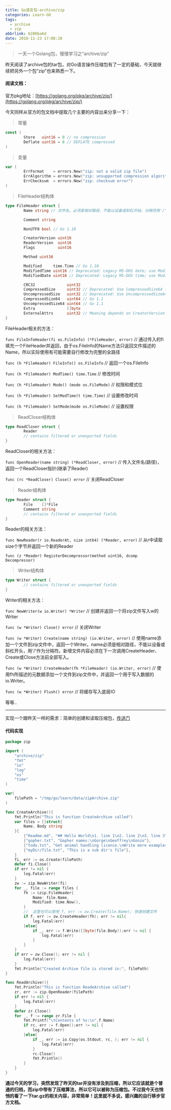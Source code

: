 ```yaml
---
title: Go语言包-archive/zip
categories: Learn-GO
tags:
  - archive
  - zip
abbrlink: 6200ba6d
date: 2018-11-23 17:08:10
---
```


> 一天一个Golang包，慢慢学习之“archive/zip”

昨天阅读了archive包的tar包，对Go语言操作压缩包有了一定的基础，今天就继续把另外一个包“zip”也来熟悉一下。

#### 阅读文档：

官方pkg地址：[https://golang.org/pkg/archive/zip/](https://golang.org/pkg/archive/zip/)

今天同样从官方的包文档中提取几个主要的内容出来分享一下：

> 常量

```Go
const (
        Store   uint16 = 0 // no compression
        Deflate uint16 = 8 // DEFLATE compressed
)
```

<!---more--->

> 变量

```Go
var (
        ErrFormat    = errors.New("zip: not a valid zip file")				// 不合法的zip文件
        ErrAlgorithm = errors.New("zip: unsupported compression algorithm")	// 不支持的压缩算法
        ErrChecksum  = errors.New("zip: checksum error")					//校验错误
)
```


> FileHeader结构体

```Go
type FileHeader struct {
        Name string	// 文件名，必须是相对路径，不能以设备或斜杠开始，分隔符用'/'表示

        Comment string

        NonUTF8 bool // Go 1.10

        CreatorVersion uint16
        ReaderVersion  uint16
        Flags          uint16

        Method uint16

        Modified     time.Time // Go 1.10
        ModifiedTime uint16 // Deprecated: Legacy MS-DOS date; use Modified instead.
        ModifiedDate uint16 // Deprecated: Legacy MS-DOS time; use Modified instead.

        CRC32              uint32
        CompressedSize     uint32 // Deprecated: Use CompressedSize64 instead.
        UncompressedSize   uint32 // Deprecated: Use UncompressedSize64 instead.
        CompressedSize64   uint64 // Go 1.1
        UncompressedSize64 uint64 // Go 1.1
        Extra              []byte
        ExternalAttrs      uint32 // Meaning depends on CreatorVersion
}
```

FileHeader相关的方法：

`func FileInfoHeader(fi os.FileInfo) (*FileHeader, error)`	// 通过传入的fi填充一个FileHeader并返回，由于os.FileInfo的Name方法只返回文件描述的Name，所以实际使用有可能需要自行修改为完整的全路径

`func (h *FileHeader) FileInfo() os.FileInfo` // 返回一个os.FileInfo

`func (h *FileHeader) ModTime() time.Time`	// 修改时间

`func (h *FileHeader) Mode() (mode os.FileMode)`	// 权限和模式位

`func (h *FileHeader) SetModTime(t time.Time)`	// 设置修改时间

`func (h *FileHeader) SetMode(mode os.FileMode)`	// 设置权限



> ReadCloser结构体

```Go
type ReadCloser struct {
        Reader
        // contains filtered or unexported fields
}
```


ReadCloser的相关方法：

`func OpenReader(name string) (*ReadCloser, error)`	// 传入文件名(路径)，返回一个ReadCloser指针(继承了Reader)

`func (rc *ReadCloser) Close() error`	// 关闭ReadCloser



> Reader结构体

```Go
type Reader struct {
        File    []*File
        Comment string
        // contains filtered or unexported fields
}
```

Reader的相关方法：

`func NewReader(r io.ReaderAt, size int64) (*Reader, error)`	// 从r中读取size个字节并返回一个新的Reader

`func (z *Reader) RegisterDecompressor(method uint16, dcomp Decompressor)`



> Writer结构体

```Go
type Writer struct {
        // contains filtered or unexported fields
}
```

Writer的相关方法：

`func NewWriter(w io.Writer) *Writer`	// 创建并返回一个将zip文件写入w的Writer

`func (w *Writer) Close() error`	// 关闭Writer

`func (w *Writer) Create(name string) (io.Writer, error)`	// 使用name添加一个文件到zip文件中，返回一个Writer。name必须是相对路径，不能以设备或斜杠开头，用'/'作为分隔符。新增文件内容必须在下一次调用CreateHeader、Create或Close方法前全部写入。

`func (w *Writer) CreateHeader(fh *FileHeader) (io.Writer, error)`	// 使用fh所描述的元数据添加一个文件到zip文件中，并返回一个用于写入数据的io.Writer。

`func (w *Writer) Flush() error` // 将缓存写入底层IO

等等..

***

实现一个跟昨天一样的需求：简单的创建和读取压缩包，[传送门](/posts/5df3d88.html)

#### 代码实现

```Go
package zip

import (
	"archive/zip"
	"fmt"
	"io"
	"log"
	"os"
	"time"
)

var(
	filePath = "/tmp/go/learn/data/zipArchive.zip"
)

func CreateArchive(){
	fmt.Println("This is function CreateArchive called")
	var files = []struct{
		Name, Body string
	}{
		{"Readme.md", "## Hello World\n1. line 1\n2. line 2\n3. line 3"},
		{"gopher.txt", "Gopher names:\nGorge\nGeoffrey\nGonzo"},
		{"todo.txt", "Get animal handling licence.\nWrite more examples"},
		{"myDir/file.txt", "This is a sub dir's file"},
	}
	fi, err := os.Create(filePath)
	defer fi.Close()
	if err != nil {
		log.Fatal(err)
	}
	zw := zip.NewWriter(fi)
	for _, file := range files {
		fh := &zip.FileHeader{
			Name: file.Name,
			Modified: time.Now(),
		}
		//	这里也可以使用 f, err := zw.Create(file.Name); 快速创建文件
		if f, err := zw.CreateHeader(fh); err != nil{
			log.Fatal(err)
		}else{
			if _, err := f.Write([]byte(file.Body));err != nil {
				log.Fatal(err)
			}
		}
	}
	if err = zw.Close(); err != nil {
		log.Fatal(err)
	}
	fmt.Println("Created Archive file is stored in:", filePath)
}

func ReadArchive(){
	fmt.Println("This is function ReadeArchive called")
	zr, err := zip.OpenReader(filePath)
	if err != nil {
		log.Fatal(err)
	}
	defer zr.Close()
	for _, f := range zr.File {
		fmt.Printf("\tContents of %s:\n",f.Name)
		if rc, err := f.Open();err != nil {
			log.Fatal(err)
		}else{
			if _, err := io.Copy(os.Stdout, rc, ); err != nil {
				log.Fatal(err)
			}
			rc.Close()
			fmt.Println()
		}
	}
}
```


**通过今天的学习，突然发现了昨天的tar并没有涉及到压缩，所以它应该就是个普通的归档，而zip中带有了压缩算法，所以它可以被称为压缩包。不过我今天也悄悄的看了一下tar.gz的相关内容，非常简单！这里就不多说，感兴趣的自行移步官方文档。**

